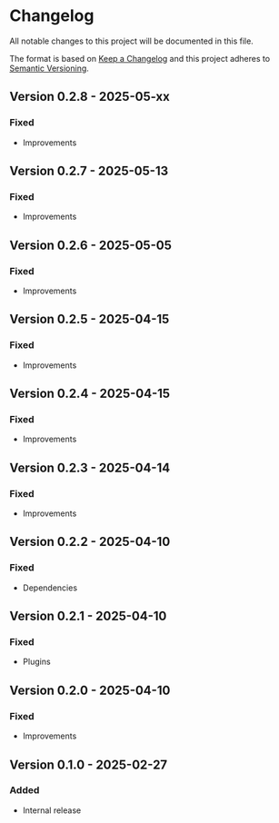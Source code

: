 # Changelog

All notable changes to this project will be documented in this file.

The format is based on [Keep a Changelog](http://keepachangelog.com/en/1.0.0/)
and this project adheres to [Semantic Versioning](http://semver.org/spec/v2.0.0.html).

## Version 0.2.8 - 2025-05-xx

### Fixed

- Improvements

## Version 0.2.7 - 2025-05-13

### Fixed

- Improvements

## Version 0.2.6 - 2025-05-05

### Fixed

- Improvements

## Version 0.2.5 - 2025-04-15

### Fixed

- Improvements

## Version 0.2.4 - 2025-04-15

### Fixed

- Improvements

## Version 0.2.3 - 2025-04-14

### Fixed

- Improvements

## Version 0.2.2 - 2025-04-10

### Fixed

- Dependencies

## Version 0.2.1 - 2025-04-10

### Fixed

- Plugins

## Version 0.2.0 - 2025-04-10

### Fixed

- Improvements

## Version 0.1.0 - 2025-02-27

### Added

- Internal release
